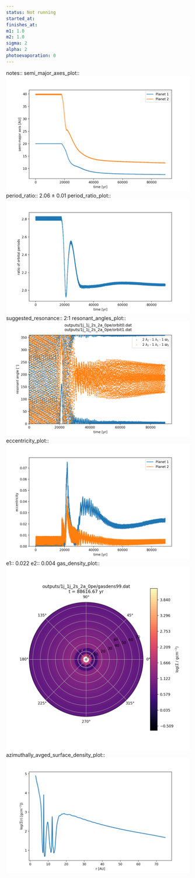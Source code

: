 ```yaml
---
status: Not running
started_at:
finishes_at:
m1: 1.0
m2: 1.0
sigma: 2
alpha: 2
photoevaporation: 0
---
```


notes::
semi_major_axes_plot:: ![semi_major_axes_1j_1j_2s_2a_0pe.png](plots/semi_major_axes/semi_major_axes_1j_1j_2s_2a_0pe.png)
period_ratio:: 2.06 ± 0.01
period_ratio_plot:: ![period_ratio_1j_1j_2s_2a_0pe.png](plots/period_ratio/period_ratio_1j_1j_2s_2a_0pe.png)
suggested_resonance:: 2:1
resonant_angles_plot:: ![resonant_angles_1j_1j_2s_2a_0pe.png](plots/resonant_angles/resonant_angles_1j_1j_2s_2a_0pe.png)
eccentricity_plot:: ![eccentricity_1j_1j_2s_2a_0pe.png](plots/eccentricity/eccentricity_1j_1j_2s_2a_0pe.png)
e1:: 0.022
e2:: 0.004
gas_density_plot:: ![gas_density_1j_1j_2s_2a_0pe.png](plots/gas_density/gas_density_1j_1j_2s_2a_0pe.png)
azimuthally_avged_surface_density_plot:: ![azimuthally_avged_surface_density_1j_1j_2s_2a_0pe.png](plots/azimuthally_avged_surface_density/azimuthally_avged_surface_density_1j_1j_2s_2a_0pe.png)
